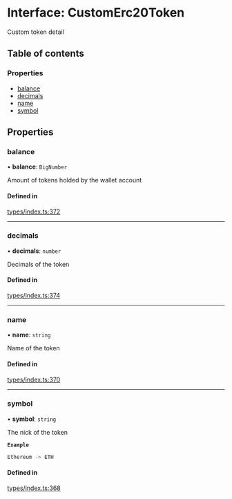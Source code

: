 # Interface: CustomErc20Token

Custom token detail

## Table of contents

### Properties

- [balance](CustomErc20Token.md#balance)
- [decimals](CustomErc20Token.md#decimals)
- [name](CustomErc20Token.md#name)
- [symbol](CustomErc20Token.md#symbol)

## Properties

### balance

• **balance**: `BigNumber`

Amount of tokens holded by the wallet account

#### Defined in

[types/index.ts:372](https://github.com/nevermined-io/react-components/blob/30ea341/catalog/src/types/index.ts#L372)

___

### decimals

• **decimals**: `number`

Decimals of the token

#### Defined in

[types/index.ts:374](https://github.com/nevermined-io/react-components/blob/30ea341/catalog/src/types/index.ts#L374)

___

### name

• **name**: `string`

Name of the token

#### Defined in

[types/index.ts:370](https://github.com/nevermined-io/react-components/blob/30ea341/catalog/src/types/index.ts#L370)

___

### symbol

• **symbol**: `string`

The nick of the token

**`Example`**

```ts
Ethereum -> ETH
```

#### Defined in

[types/index.ts:368](https://github.com/nevermined-io/react-components/blob/30ea341/catalog/src/types/index.ts#L368)
